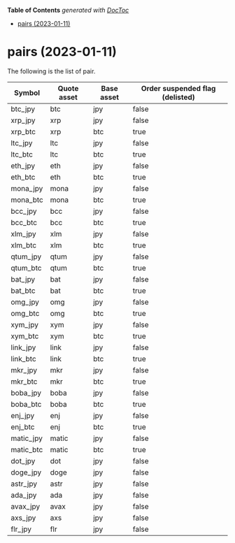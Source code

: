<!-- START doctoc generated TOC please keep comment here to allow auto update -->
<!-- DON'T EDIT THIS SECTION, INSTEAD RE-RUN doctoc TO UPDATE -->
**Table of Contents**  *generated with [DocToc](https://github.com/thlorenz/doctoc)*

- [pairs (2023-01-11)](#pairs-2023-01-11)

<!-- END doctoc generated TOC please keep comment here to allow auto update -->

# pairs (2023-01-11)

The following is the list of pair.

Symbol | Quote asset | Base asset | Order suspended flag (delisted)
------------ | ------------ | ------------ | ------------
btc_jpy | btc | jpy | false
xrp_jpy | xrp | jpy | false
xrp_btc | xrp | btc | true
ltc_jpy | ltc | jpy  | false
ltc_btc | ltc | btc | true
eth_jpy | eth | jpy | false
eth_btc | eth | btc | true
mona_jpy | mona | jpy | false
mona_btc | mona | btc | true
bcc_jpy | bcc | jpy | false
bcc_btc | bcc | btc | true
xlm_jpy | xlm | jpy | false
xlm_btc | xlm | btc | true
qtum_jpy | qtum | jpy | false
qtum_btc | qtum | btc | true
bat_jpy | bat | jpy | false
bat_btc | bat | btc | true
omg_jpy | omg | jpy | false
omg_btc | omg | btc | true
xym_jpy | xym | jpy | false
xym_btc | xym | btc | true
link_jpy | link | jpy | false
link_btc | link | btc | true
mkr_jpy | mkr | jpy | false
mkr_btc | mkr | btc | true
boba_jpy | boba | jpy | false
boba_btc | boba | btc | true
enj_jpy | enj | jpy | false
enj_btc | enj | btc | true
matic_jpy | matic | jpy | false
matic_btc | matic | btc | true
dot_jpy | dot | jpy | false
doge_jpy | doge | jpy | false
astr_jpy | astr | jpy | false
ada_jpy | ada | jpy | false
avax_jpy | avax | jpy | false
axs_jpy | axs | jpy | false
flr_jpy | flr | jpy | false
